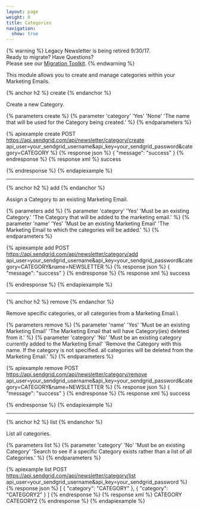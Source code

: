 ```yaml
---
layout: page
weight: 0
title: Categories
navigation:
  show: true
---
```

{% warning %}
Legacy Newsletter is being retired 9/30/17.<br />
Ready to migrate? Have Questions?<br />
Please see our [Migration Toolkit]({{root_url}}/User_Guide/Legacy_Newsletter/Legacy_Newsletter_Migration/index.html).
{% endwarning %}


This module allows you to create and manage categories within your Marketing Emails.

{% anchor h2 %}
create
{% endanchor %}

Create a new Category.


{% parameters create %}
 {% parameter 'category' 'Yes' 'None' 'The name that will be used for the Category being created.' %}
{% endparameters %}


{% apiexample create POST https://api.sendgrid.com/api/newsletter/category/create api_user=your_sendgrid_username&api_key=your_sendgrid_password&category=CATEGORY %}
  {% response json %}
{
  "message": "success"
}
  {% endresponse %}
  {% response xml %}
<result>
   <message>success</message>
</result>

  {% endresponse %}
{% endapiexample %}

* * * * *

{% anchor h2 %}
add
{% endanchor %}

Assign a Category to an existing Marketing Email.


{% parameters add %}
 {% parameter 'category' 'Yes' 'Must be an existing Category.' 'The Category that will be added to the marketing email.' %}
 {% parameter 'name' 'Yes' 'Must be an existing Marketing Email' 'The Marketing Email to which the categories will be added.' %}
{% endparameters %}


{% apiexample add POST https://api.sendgrid.com/api/newsletter/category/add api_user=your_sendgrid_username&api_key=your_sendgrid_password&category=CATEGORY&name=NEWSLETTER %}
  {% response json %}
{
  "message": "success"
}
  {% endresponse %}
  {% response xml %}
<result>
   <message>success</message>
</result>

  {% endresponse %}
{% endapiexample %}

* * * * *

{% anchor h2 %}
remove
{% endanchor %}

Remove specific categories, or all categories from a Marketing Email.\\


{% parameters remove %}
 {% parameter 'name' 'Yes' 'Must be an existing Marketing Email' 'The Marketing Email that will have Category(ies) deleted from it.' %}
 {% parameter 'category' 'No' 'Must be an existing category currently added to the Marketing Email' 'Remove the Category with this name. If the category is not specified. all categories will be deleted from the Marketing Email.' %}
{% endparameters %}


{% apiexample remove POST https://api.sendgrid.com/api/newsletter/category/remove api_user=your_sendgrid_username&api_key=your_sendgrid_password&category=CATEGORY&name=NEWSLETTER %}
  {% response json %}
{
  "message": "success"
}
  {% endresponse %}
  {% response xml %}
<result>
   <message>success</message>
</result>

  {% endresponse %}
{% endapiexample %}

* * * * *
{% anchor h2 %} list {% endanchor %}

List all categories.

{% parameters list %} {% parameter 'category' 'No' 'Must be an existing Category' 'Search to see if a specific Category exists rather than a list of all Categories.' %} {% endparameters %}

{% apiexample list POST https://api.sendgrid.com/api/newsletter/category/list api_user=your_sendgrid_username&api_key=your_sendgrid_password %} {% response json %} [ { "category": "CATEGORY" }, { "category": "CATEGORY2" } ] {% endresponse %} {% response xml %}
<categories>
   <category>
      <category>CATEGORY</category>
   </category>
   <category>
      <category>CATEGORY2</category>
   </category>
</categories>
{% endresponse %} {% endapiexample %}
